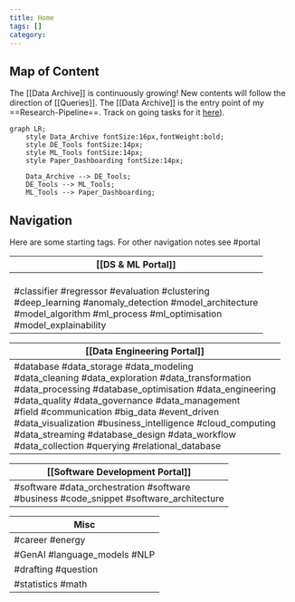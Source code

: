 ```yaml
---
title: Home
tags: []
category:
---
```

## Map of Content

The [[Data Archive]] is continuously growing! New contents will follow the direction of [[Queries]]. The [[Data Archive]] is the entry point of my ==Research-Pipeline==.  Track on going tasks for it [here](https://docs.google.com/spreadsheets/d/1PMMFXlFfYjfba5VZQBVGcdtpXVQjPfDAL_MnDBobR1Y/edit?gid=0#gid=0)).

```mermaid
graph LR;
    style Data_Archive fontSize:16px,fontWeight:bold;
    style DE_Tools fontSize:14px;
    style ML_Tools fontSize:14px;
    style Paper_Dashboarding fontSize:14px;

    Data_Archive --> DE_Tools;
    DE_Tools --> ML_Tools;
    ML_Tools --> Paper_Dashboarding;
```

## Navigation

Here are some starting tags. For other navigation notes see #portal 

| [[DS & ML Portal]]                                                                                                                                                                       |
| ---------------------------------------------------------------------------------------------------------------------------------------------------------------------------------------- |
| <br>#classifier #regressor #evaluation #clustering<br> #deep_learning #anomaly_detection #model_architecture<br> #model_algorithm #ml_process #ml_optimisation<br> #model_explainability |

| [[Data Engineering Portal]]                                                                                                                                                                                                                                                                                                                                                                                                                       |
| ------------------------------------------------------------------------------------------------------------------------------------------------------------------------------------------------------------------------------------------------------------------------------------------------------------------------------------------------------------------------------------------------------------------------------------------------- |
| #database #data_storage  #data_modeling<br>#data_cleaning #data_exploration  #data_transformation <br>#data_processing #database_optimisation #data_engineering <br>#data_quality #data_governance #data_management <br>#field #communication #big_data #event_driven <br>#data_visualization #business_intelligence #cloud_computing<br>#data_streaming #database_design #data_workflow<br>#data_collection #querying  #relational_database <br> |

| [[Software Development Portal]]                                                                 |
| ----------------------------------------------------------------------------------------------- |
| #software  #data_orchestration #software <br>#business #code_snippet #software_architecture<br> |

| Misc<br>                     |
| ---------------------------- |
| #career #energy              |
| #GenAI #language_models #NLP |
| #drafting #question          |
| #statistics #math            |
